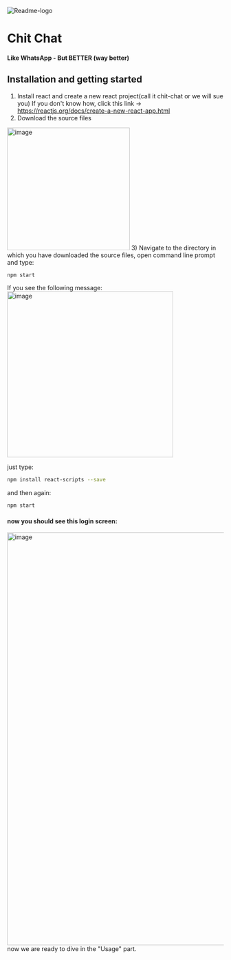 
![Readme-logo](https://user-images.githubusercontent.com/92876036/165103657-3b21e78e-27db-4285-a503-7f6d207bb110.png)

# Chit Chat

#### Like WhatsApp - But BETTER (way better)

## Installation and getting started
1) Install react and create a new react project(call it chit-chat or we will sue you)
   If you don't know how, click this link -> https://reactjs.org/docs/create-a-new-react-app.html
2) Download the source files
<img width="285" alt="image" src="https://user-images.githubusercontent.com/92876036/165104799-f27f7434-078c-41f3-83e5-5046914e0bda.png">
3) Navigate to the directory in which you have downloaded the source files, open command line prompt and type:

```bash
npm start
```
If you see the following message:
<img width="386" alt="image" src="https://user-images.githubusercontent.com/92876036/165111483-9c27447d-f35e-47e6-8382-320c11d4db0b.png">

just type:
```bash
npm install react-scripts --save
```

and then again:
```bash
npm start
```
#### now you should see this login screen:
<img width="960" alt="image" src="https://user-images.githubusercontent.com/92876036/165112739-56b93710-d5b6-4287-b619-6fb5c9f7da78.png">
now we are ready to dive in the "Usage" part.


 

